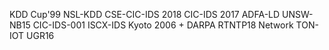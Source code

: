 KDD Cup'99
NSL-KDD 
CSE-CIC-IDS 2018 
CIC-IDS 2017 
ADFA-LD 
UNSW-NB15 
CIC-IDS-001 
ISCX-IDS 
Kyoto 2006 + 
DARPA 
RTNTP18 
Network TON-IOT 
UGR16